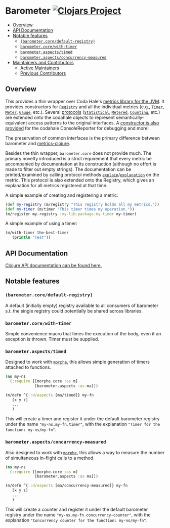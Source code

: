 # Barometer [![Clojars Project](https://img.shields.io/clojars/v/mustangjaro/barometer.svg)](https://clojars.org/mustangjaro/barometer)

<!-- toc -->

- [Overview](#overview)
- [API Documentation](#api-documentation)
- [Notable features](#notable-features)
  * [`(barometer.core/default-registry)`](#barometercoredefault-registry)
  * [`barometer.core/with-timer`](#barometercorewith-timer)
  * [`barometer.aspects/timed`](#barometeraspectstimed)
  * [`barometer.aspects/concurrency-measured`](#barometeraspectsconcurrency-measured)
- [Maintainers and Contributors](#maintainers-and-contributors)
  * [Active Maintainers](#active-maintainers)
  * [Previous Contributors](#previous-contributors)

<!-- tocstop -->

## Overview

This provides a thin wrapper over Coda Hale's [metrics library for the JVM](https://metrics.dropwizard.io). It provides constructors for [`Registry`](src/barometer/core.clj#L49) and all the individual metrics (e.g., [`Timer`](src/barometer/core.clj#L108), [`Meter`](src/barometer/core.clj#L85), [`Gauge`](src/barometer/core.clj#L127), etc.). Several [protocols](src/barometer/protocols.clj) ([`Statistical`](src/barometer/core.clj#L173), [`Metered`](src/barometer/core.clj#L193), [`Counting`](src/barometer/core.clj#L248), etc.) are extended onto the codahale objects to represent semantically-equivalent access patterns to the original interfaces. A [constructor is also provided](src/barometer/core.clj#L348) for the codahale ConsoleReporter for debugging and more!

The preservation of common interfaces is the primary difference between barometer and [metrics-clojure](https://github.com/metrics-clojure/metrics-clojure).

Besides the thin wrapper, `barometer.core` does not provide much. The primary novelty introduced is a strict requirement that every metric be accompanied by documentation at its construction (although no effort is made to filter out empty strings). The documentation can be printed/examined by calling protocol methods [`explain`](src/barometer/protocols.clj#L23)/[`explanation`](src/barometer/protocols.clj#L22) on the metric. This protocol is also extended onto the Registry, which gives an explanation for all metrics registered at that time.

A simple example of creating and registering a metric:

```clojure
(def my-registry (m/registry "This registry holds all my metrics."))
(def my-timer (m/timer "This timer times my operation."))
(m/register my-registry :my-lib.package.my-timer my-timer)
```

A simple example of using a timer:

```clojure
(m/with-timer the-best-timer
   (println "Test"))
```

## API Documentation

[Clojure API documentation can be found here.](https://cljdoc.org/d/mustangjaro/barometer/0.1.2)

## Notable features

### `(barometer.core/default-registry)`

A default (initially empty) registry available to all consumers of barometer s.t. the single registry could potentially be shared across libraries.

### `barometer.core/with-timer`

Simple convenience macro that times the execution of the body, even if an exception is thrown. Timer must be supplied.

### `barometer.aspects/timed`

Designed to work with [`morphe`](https://github.com/Workiva/morphe), this allows simple generation of timers attached to functions.

```clojure
(ns my-ns
  (:require [[morphe.core :as m]
             [barometer.aspects :as ma]])

(m/defn ^{::d/aspects [ma/timed]} my-fn
   [x y z]
   ...
   )
```

This will create a timer and register it under the default barometer registry under the name `"my-ns.my-fn.timer"`, with the explanation `"Timer for the function: my-ns/my-fn"`.

### `barometer.aspects/concurrency-measured`

Also designed to work with [`morphe`](https://github.com/galdre/morphe), this allows a way to measure the number of simultaneous in-flight calls to a method.

```clojure
(ns my-ns
  (:require [[morphe.core :as m]
             [barometer.aspects :as ma]])

(m/defn ^{::d/aspects [ma/concurrency-measured]} my-fn
   [x y z]
   ...
   )

```

This will create a counter and register it under the default barometer registry under the name `"my-ns.my-fn.concurrency-counter"`, with the explanation `"Concurrency counter for the function: my-ns/my-fn"`.

